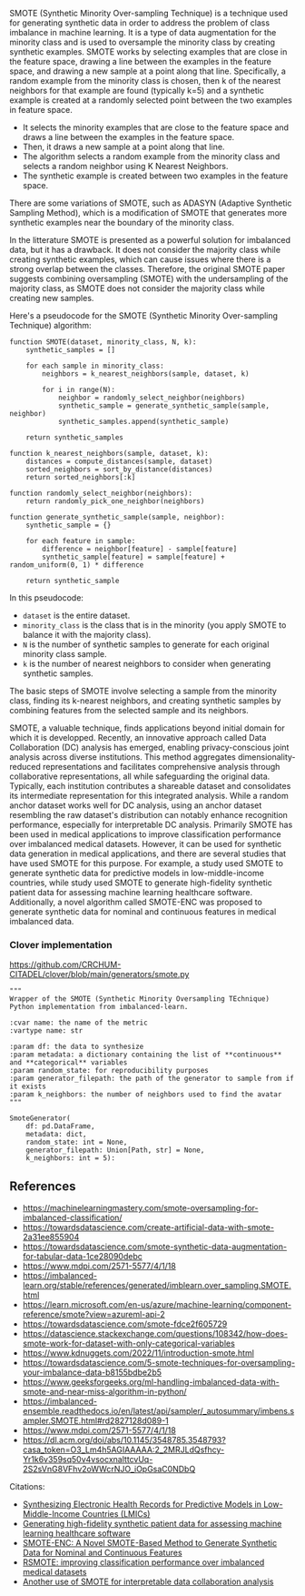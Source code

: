 

SMOTE (Synthetic Minority Over-sampling Technique) is a technique used for generating synthetic data in order to address the problem of class imbalance in machine learning. It is a type of data augmentation for the minority class and is used to oversample the minority class by creating synthetic examples. SMOTE works by selecting examples that are close in the feature space, drawing a line between the examples in the feature space, and drawing a new sample at a point along that line. Specifically, a random example from the minority class is chosen, then k of the nearest neighbors for that example are found (typically k=5) and a synthetic example is created at a randomly selected point between the two examples in feature space.


- It selects the minority examples that are close to the feature space and draws a line between the examples in the feature space. 
- Then, it draws a new sample at a point along that line.
- The algorithm selects a random example from the minority class and selects a random neighbor using K Nearest Neighbors. 
- The synthetic example is created between two examples in the feature space.

There are some variations of SMOTE, such as ADASYN (Adaptive Synthetic Sampling Method), which is a modification of SMOTE that generates more synthetic examples near the boundary of the minority class. 

In the litterature SMOTE is presented as a powerful solution for imbalanced data, but it has a drawback. It does not consider the majority class while creating synthetic examples, which can cause issues where there is a strong overlap between the classes. Therefore, the original SMOTE paper suggests combining oversampling (SMOTE) with the undersampling of the majority class, as SMOTE does not consider the majority class while creating new samples. 


Here's a pseudocode for the SMOTE (Synthetic Minority Over-sampling Technique) algorithm:

```
function SMOTE(dataset, minority_class, N, k):
    synthetic_samples = []

    for each sample in minority_class:
        neighbors = k_nearest_neighbors(sample, dataset, k)
        
        for i in range(N):
            neighbor = randomly_select_neighbor(neighbors)
            synthetic_sample = generate_synthetic_sample(sample, neighbor)
            synthetic_samples.append(synthetic_sample)

    return synthetic_samples

function k_nearest_neighbors(sample, dataset, k):
    distances = compute_distances(sample, dataset)
    sorted_neighbors = sort_by_distance(distances)
    return sorted_neighbors[:k]

function randomly_select_neighbor(neighbors):
    return randomly_pick_one_neighbor(neighbors)

function generate_synthetic_sample(sample, neighbor):
    synthetic_sample = {}
    
    for each feature in sample:
        difference = neighbor[feature] - sample[feature]
        synthetic_sample[feature] = sample[feature] + random_uniform(0, 1) * difference

    return synthetic_sample
```

In this pseudocode:
- `dataset` is the entire dataset.
- `minority_class` is the class that is in the minority (you apply SMOTE to balance it with the majority class).
- `N` is the number of synthetic samples to generate for each original minority class sample.
- `k` is the number of nearest neighbors to consider when generating synthetic samples.

The basic steps of SMOTE involve selecting a sample from the minority class, finding its k-nearest neighbors, and creating synthetic samples by combining features from the selected sample and its neighbors.


SMOTE, a valuable technique, finds applications beyond initial domain for which it is developped. Recently, an innovative approach called Data Collaboration (DC) analysis has emerged, enabling privacy-conscious joint analysis across diverse institutions. This method aggregates dimensionality-reduced representations and facilitates comprehensive analysis through collaborative representations, all while safeguarding the original data. Typically, each institution contributes a shareable  dataset and consolidates its intermediate representation for this integrated analysis. While a random anchor dataset works well for DC analysis, using an anchor dataset resembling the raw dataset's distribution can notably enhance recognition performance, especially for interpretable DC analysis. Primarily SMOTE has been used in medical applications to improve classification performance over imbalanced medical datasets. However, it can be used for synthetic data generation in medical applications, and there are several studies that have used SMOTE for this purpose. For example, a study used SMOTE to generate synthetic data for predictive models in low-middle-income countries, while study used SMOTE to generate high-fidelity synthetic patient data for assessing machine learning healthcare software. Additionally, a novel algorithm called SMOTE-ENC was proposed to generate synthetic data for nominal and continuous features in medical imbalanced data. 

### Clover implementation

https://github.com/CRCHUM-CITADEL/clover/blob/main/generators/smote.py



    """
    Wrapper of the SMOTE (Synthetic Minority Oversampling TEchnique) Python implementation from imbalanced-learn.

    :cvar name: the name of the metric
    :vartype name: str

    :param df: the data to synthesize
    :param metadata: a dictionary containing the list of **continuous** and **categorical** variables
    :param random_state: for reproducibility purposes
    :param generator_filepath: the path of the generator to sample from if it exists
    :param k_neighbors: the number of neighbors used to find the avatar
    """

    SmoteGenerator(
        df: pd.DataFrame,
        metadata: dict,
        random_state: int = None,
        generator_filepath: Union[Path, str] = None,
        k_neighbors: int = 5):

    

## References


- https://machinelearningmastery.com/smote-oversampling-for-imbalanced-classification/
- https://towardsdatascience.com/create-artificial-data-with-smote-2a31ee855904
- https://towardsdatascience.com/smote-synthetic-data-augmentation-for-tabular-data-1ce28090debc
- https://www.mdpi.com/2571-5577/4/1/18
- https://imbalanced-learn.org/stable/references/generated/imblearn.over_sampling.SMOTE.html
- https://learn.microsoft.com/en-us/azure/machine-learning/component-reference/smote?view=azureml-api-2
- https://towardsdatascience.com/smote-fdce2f605729
- https://datascience.stackexchange.com/questions/108342/how-does-smote-work-for-dataset-with-only-categorical-variables
- https://www.kdnuggets.com/2022/11/introduction-smote.html
- https://towardsdatascience.com/5-smote-techniques-for-oversampling-your-imbalance-data-b8155bdbe2b5
- https://www.geeksforgeeks.org/ml-handling-imbalanced-data-with-smote-and-near-miss-algorithm-in-python/
- https://imbalanced-ensemble.readthedocs.io/en/latest/api/sampler/_autosummary/imbens.sampler.SMOTE.html#rd2827128d089-1
- https://www.mdpi.com/2571-5577/4/1/18
- https://dl.acm.org/doi/abs/10.1145/3548785.3548793?casa_token=O3_Lm4h5AGIAAAAA:2_2MRJLdQsfhcy-Yr1k6v359sq50v4vsocxnalttcvUq-2S2sVnG8VFhv2oWWcrNJO_iOpGsaC0NDbQ





Citations:
- [Synthesizing Electronic Health Records for Predictive Models in Low-Middle-Income Countries (LMICs)](https://www.ncbi.nlm.nih.gov/pmc/articles/PMC10295936/) 
- [Generating high-fidelity synthetic patient data for assessing machine learning healthcare software](https://www.nature.com/articles/s41746-020-00353-9)
- [SMOTE-ENC: A Novel SMOTE-Based Method to Generate Synthetic Data for Nominal and Continuous Features](https://www.mdpi.com/2571-5577/4/1/18)
- [RSMOTE: improving classification performance over imbalanced medical datasets](https://www.ncbi.nlm.nih.gov/pmc/articles/PMC7292850/)
- [Another use of SMOTE for interpretable data collaboration analysis](https://www.sciencedirect.com/science/article/pii/S0957417423008874)
